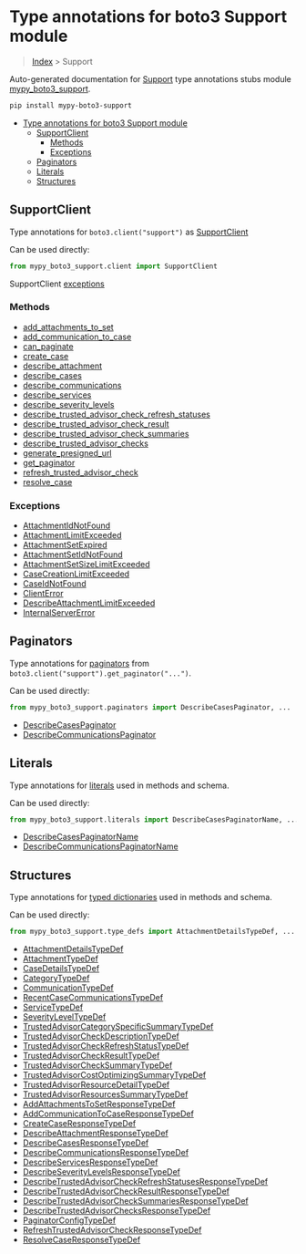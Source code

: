 # Type annotations for boto3 Support module

> [Index](../index.md) > Support

Auto-generated documentation for [Support](https://boto3.amazonaws.com/v1/documentation/api/latest/reference/services/support.html#Support)
type annotations stubs module [mypy_boto3_support](https://pypi.org/project/mypy-boto3-support/).

```bash
pip install mypy-boto3-support
```

- [Type annotations for boto3 Support module](#type-annotations-for-boto3-support-module)
  - [SupportClient](#supportclient)
    - [Methods](#methods)
    - [Exceptions](#exceptions)
  - [Paginators](#paginators)
  - [Literals](#literals)
  - [Structures](#structures)

## SupportClient

Type annotations for  `boto3.client("support")` as [SupportClient](./client.md)

Can be used directly:

```python
from mypy_boto3_support.client import SupportClient
```


SupportClient [exceptions](./client.md#exceptions)



### Methods
- [add_attachments_to_set](./client.md#add-attachments-to-set)
- [add_communication_to_case](./client.md#add-communication-to-case)
- [can_paginate](./client.md#can-paginate)
- [create_case](./client.md#create-case)
- [describe_attachment](./client.md#describe-attachment)
- [describe_cases](./client.md#describe-cases)
- [describe_communications](./client.md#describe-communications)
- [describe_services](./client.md#describe-services)
- [describe_severity_levels](./client.md#describe-severity-levels)
- [describe_trusted_advisor_check_refresh_statuses](./client.md#describe-trusted-advisor-check-refresh-statuses)
- [describe_trusted_advisor_check_result](./client.md#describe-trusted-advisor-check-result)
- [describe_trusted_advisor_check_summaries](./client.md#describe-trusted-advisor-check-summaries)
- [describe_trusted_advisor_checks](./client.md#describe-trusted-advisor-checks)
- [generate_presigned_url](./client.md#generate-presigned-url)
- [get_paginator](./client.md#get-paginator)
- [refresh_trusted_advisor_check](./client.md#refresh-trusted-advisor-check)
- [resolve_case](./client.md#resolve-case)




### Exceptions
- [AttachmentIdNotFound](./client.md#attachmentidnotfound)
- [AttachmentLimitExceeded](./client.md#attachmentlimitexceeded)
- [AttachmentSetExpired](./client.md#attachmentsetexpired)
- [AttachmentSetIdNotFound](./client.md#attachmentsetidnotfound)
- [AttachmentSetSizeLimitExceeded](./client.md#attachmentsetsizelimitexceeded)
- [CaseCreationLimitExceeded](./client.md#casecreationlimitexceeded)
- [CaseIdNotFound](./client.md#caseidnotfound)
- [ClientError](./client.md#clienterror)
- [DescribeAttachmentLimitExceeded](./client.md#describeattachmentlimitexceeded)
- [InternalServerError](./client.md#internalservererror)






## Paginators

Type annotations for [paginators](./paginators.md) from `boto3.client("support").get_paginator("...")`.

Can be used directly:

```python
from mypy_boto3_support.paginators import DescribeCasesPaginator, ...
```

- [DescribeCasesPaginator](./paginators.md#describecasespaginator)
- [DescribeCommunicationsPaginator](./paginators.md#describecommunicationspaginator)






## Literals

Type annotations for [literals](./literals.md) used in methods and schema.

Can be used directly:

```python
from mypy_boto3_support.literals import DescribeCasesPaginatorName, ...
```

- [DescribeCasesPaginatorName](./literals.md#describecasespaginatorname)
- [DescribeCommunicationsPaginatorName](./literals.md#describecommunicationspaginatorname)




## Structures


Type annotations for [typed dictionaries](./type_defs.md) used in methods and schema.

Can be used directly:

```python
from mypy_boto3_support.type_defs import AttachmentDetailsTypeDef, ...
```

- [AttachmentDetailsTypeDef](./type_defs.md#attachmentdetailstypedef)
- [AttachmentTypeDef](./type_defs.md#attachmenttypedef)
- [CaseDetailsTypeDef](./type_defs.md#casedetailstypedef)
- [CategoryTypeDef](./type_defs.md#categorytypedef)
- [CommunicationTypeDef](./type_defs.md#communicationtypedef)
- [RecentCaseCommunicationsTypeDef](./type_defs.md#recentcasecommunicationstypedef)
- [ServiceTypeDef](./type_defs.md#servicetypedef)
- [SeverityLevelTypeDef](./type_defs.md#severityleveltypedef)
- [TrustedAdvisorCategorySpecificSummaryTypeDef](./type_defs.md#trustedadvisorcategoryspecificsummarytypedef)
- [TrustedAdvisorCheckDescriptionTypeDef](./type_defs.md#trustedadvisorcheckdescriptiontypedef)
- [TrustedAdvisorCheckRefreshStatusTypeDef](./type_defs.md#trustedadvisorcheckrefreshstatustypedef)
- [TrustedAdvisorCheckResultTypeDef](./type_defs.md#trustedadvisorcheckresulttypedef)
- [TrustedAdvisorCheckSummaryTypeDef](./type_defs.md#trustedadvisorchecksummarytypedef)
- [TrustedAdvisorCostOptimizingSummaryTypeDef](./type_defs.md#trustedadvisorcostoptimizingsummarytypedef)
- [TrustedAdvisorResourceDetailTypeDef](./type_defs.md#trustedadvisorresourcedetailtypedef)
- [TrustedAdvisorResourcesSummaryTypeDef](./type_defs.md#trustedadvisorresourcessummarytypedef)
- [AddAttachmentsToSetResponseTypeDef](./type_defs.md#addattachmentstosetresponsetypedef)
- [AddCommunicationToCaseResponseTypeDef](./type_defs.md#addcommunicationtocaseresponsetypedef)
- [CreateCaseResponseTypeDef](./type_defs.md#createcaseresponsetypedef)
- [DescribeAttachmentResponseTypeDef](./type_defs.md#describeattachmentresponsetypedef)
- [DescribeCasesResponseTypeDef](./type_defs.md#describecasesresponsetypedef)
- [DescribeCommunicationsResponseTypeDef](./type_defs.md#describecommunicationsresponsetypedef)
- [DescribeServicesResponseTypeDef](./type_defs.md#describeservicesresponsetypedef)
- [DescribeSeverityLevelsResponseTypeDef](./type_defs.md#describeseveritylevelsresponsetypedef)
- [DescribeTrustedAdvisorCheckRefreshStatusesResponseTypeDef](./type_defs.md#describetrustedadvisorcheckrefreshstatusesresponsetypedef)
- [DescribeTrustedAdvisorCheckResultResponseTypeDef](./type_defs.md#describetrustedadvisorcheckresultresponsetypedef)
- [DescribeTrustedAdvisorCheckSummariesResponseTypeDef](./type_defs.md#describetrustedadvisorchecksummariesresponsetypedef)
- [DescribeTrustedAdvisorChecksResponseTypeDef](./type_defs.md#describetrustedadvisorchecksresponsetypedef)
- [PaginatorConfigTypeDef](./type_defs.md#paginatorconfigtypedef)
- [RefreshTrustedAdvisorCheckResponseTypeDef](./type_defs.md#refreshtrustedadvisorcheckresponsetypedef)
- [ResolveCaseResponseTypeDef](./type_defs.md#resolvecaseresponsetypedef)
